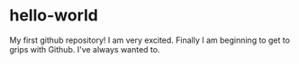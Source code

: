 # hello-world
My first github repository!
I am very excited. Finally I am beginning to get to grips with Github. I've always wanted to.
